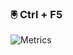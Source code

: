###  🖲 Ctrl + F5

![Metrics](https://metrics.lecoq.io/divinirakiza?template=classic&repositories.affiliations=&languages=1&languages.ignored=html%2C%20css&languages.limit=8&languages.colors=github&languages.threshold=0%25&config.timezone=Africa%2FCairo)

